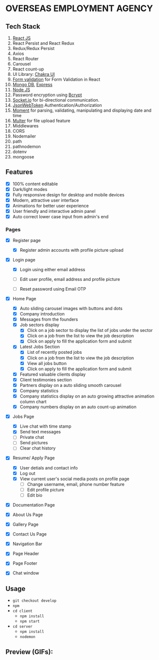 # OVERSEAS EMPLOYMENT AGENCY

## Tech Stack

1. [React JS](https://reactjs.org/docs/getting-started.html/)
2. React Persist and React Redux
3. Redux/Redux Persist
2. Axios
2. React Router
2. Carousel
2. React count-up
4. UI Library: [Chakra UI](https://chakra-ui.com) 
5. [Form validation](https://chakra-ui.com) for Form Validation in React
6. [Mongo DB](https://www.mongodb.com/docs/), [Express](https://expressjs.com/en/starter/installing.html)
7. [Node JS](https://nodejs.org/en/)
8. Password encryption using [Bcrypt](https://www.becrypt.com/uk/)
9. [Socket.io](https://socket.io/get-started/chat) for bi-directional communication.
10. [JsonWebToken](https://jwt.io/introduction) Authentication/Authorization
11. [Moment](https://jwt.io/Moment%20for%20parsing,%20validating,%20manipulating%20and%20displaying%20date%20and%20time.) for parsing, validating, manipulating and displaying date and time
12. [Multer](https://www.npmjs.com/package/multer) for file upload feature
13. Middlewares
13. CORS
13. Nodemailer
13. path
13. pathnodemon
13. dotenv
13. mongoose

## Features
- [x] 100% content editable
- [x] Dark/light modes
- [x] Fully responsive design for desktop and mobile devices
- [x] Modern, attractive user interface
- [x] Animations for better user experience
- [x] User friendly and interactive admin panel
- [x] Auto correct lower case input from admin's end

### Pages
- [x] Register page 
  - [x] Register admin accounts with profile picture upload

- [x] Login page
  - [x] Login using either email address
  - [ ] Edit user profile, email address and profile picture
  - [ ] Reset password using Email OTP
  

- [x] Home Page
  - [x] Auto sliding carousel images with buttons and dots
  - [x] Company introduction
  - [x] Messages from the founders
  - [x] Job sectors display
    - [x] Click on a job sector to display the list of jobs under the sector
    - [x] Click on a job from the list to view the job description
    - [x] Click on apply to fill the application form and submit
  - [x] Latest Jobs Section
    - [x] List of recently posted jobs
     - [x] Click on a job from the list to view the job description
     - [x] View all jobs button
     - [x] Click on apply to fill the application form and submit
  - [x] Featured valuable clients display
  - [x] Client testimonies section
  - [x] Partners display on a auto sliding smooth carousel
  - [x] Company statistics
   - [x] Company statistics display on an auto growing attractive animation column chart
   - [x] Company  numbers display on an auto count-up animation

- [x] Jobs Page
  - [x] Live chat with time stamp
  - [x] Send text messages
  - [ ] Private chat
  - [ ] Send pictures
  - [ ] Clear chat history

- [x] Resume/ Apply Page
  - [x] User detials and contact info
  - [x] Log out
  - [x] View current user's social media posts on profile page
    - [ ] Change username, email, phone number feature
    - [ ] Edit profile picture
    - [ ] Edit bio
    
- [x] Documentation Page
- [x] About Us Page
- [x] Gallery Page
- [x] Contact Us Page

- [x] Navigation Bar
- [x] Page Header
- [x] Page Footer

- [x] Chat window
   

## Usage
- `git checkout develop`
- `npm`
 - `cd client`
    - `npm install`
    - `npm start`
 - `cd server`
    - `npm install`
    - `nodemon`

## Preview (GIFs):


